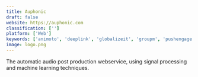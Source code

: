 ```yaml
---
title: Auphonic
draft: false 
website: https://auphonic.com
classification: ['']
platform: ['Web']
keywords: ['animoto', 'deeplink', 'globalizeit', 'groupm', 'pushengage', 'rite.ly', 'seo_powersuite', 'snapapp', 'spring', 'tveyes', 'tapfwd', 'fliprss', 'framed', 'ijento', 'start_a_fire']
image: logo.png
---
```

The automatic audio post production webservice, using signal processing and machine learning techniques.